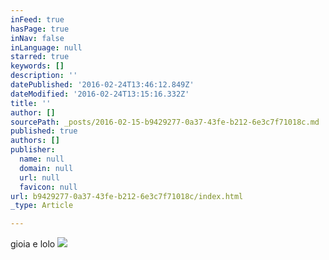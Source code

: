 ```yaml
---
inFeed: true
hasPage: true
inNav: false
inLanguage: null
starred: true
keywords: []
description: ''
datePublished: '2016-02-24T13:46:12.849Z'
dateModified: '2016-02-24T13:15:16.332Z'
title: ''
author: []
sourcePath: _posts/2016-02-15-b9429277-0a37-43fe-b212-6e3c7f71018c.md
published: true
authors: []
publisher:
  name: null
  domain: null
  url: null
  favicon: null
url: b9429277-0a37-43fe-b212-6e3c7f71018c/index.html
_type: Article

---
```

gioia e lolo
![](https://the-grid-user-content.s3-us-west-2.amazonaws.com/c96a2398-0d47-49db-b73b-448cb98fded9.jpg)
